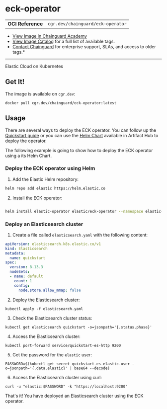 <!--monopod:start-->
# eck-operator
| | |
| - | - |
| **OCI Reference** | `cgr.dev/chainguard/eck-operator` |


* [View Image in Chainguard Academy](https://edu.chainguard.dev/chainguard/chainguard-images/reference/eck-operator/overview/)
* [View Image Catalog](https://console.enforce.dev/images/catalog) for a full list of available tags.
* [Contact Chainguard](https://www.chainguard.dev/chainguard-images) for enterprise support, SLAs, and access to older tags.*

---
<!--monopod:end-->

<!--overview:start-->
Elastic Cloud on Kubernetes
<!--overview:end-->

<!--getting:start-->
## Get It!
The image is available on `cgr.dev`:

```
docker pull cgr.dev/chainguard/eck-operator:latest
```
<!--getting:end-->

<!--body:start-->

## Usage

There are several ways to deploy the ECK operator. You can follow up the [Quickstart guide](https://www.elastic.co/guide/en/cloud-on-k8s/current/k8s-quickstart.html) or you can use the [Helm Chart](https://artifacthub.io/packages/helm/elastic/eck-operator) available in Artifact Hub to deploy the operator.

The following example is going to show how to deploy the ECK operator using a its Helm Chart.

### Deploy the ECK operator using Helm

1. Add the Elastic Helm repository:

```bash
helm repo add elastic https://helm.elastic.co
```

2. Install the ECK operator:

```bash

helm install elastic-operator elastic/eck-operator --namespace elastic-system --set image.repository=cgr.dev/chainguard/eck-operator --set image.tag=latest
```

### Deploy an Elasticsearch cluster

1. Create a file called `elasticsearch.yaml` with the following content:

```yaml
apiVersion: elasticsearch.k8s.elastic.co/v1
kind: Elasticsearch
metadata:
  name: quickstart
spec:
  version: 8.13.3
  nodeSets:
  - name: default
    count: 1
    config:
      node.store.allow_mmap: false
```

2. Deploy the Elasticsearch cluster:

```
kubectl apply -f elasticsearch.yaml
```

3. Check the Elasticsearch cluster status:

```
kubectl get elasticsearch quickstart -o=jsonpath='{.status.phase}'
```

4. Access the Elasticsearch cluster:

```
kubectl port-forward service/quickstart-es-http 9200
```

5. Get the password for the `elastic` user:

```
PASSWORD=$(kubectl get secret quickstart-es-elastic-user -o=jsonpath='{.data.elastic}' | base64 --decode)
```

6. Access the Elasticsearch cluster using curl:

```
curl -u "elastic:$PASSWORD" -k "https://localhost:9200"
```

That's it! You have deployed an Elasticsearch cluster using the ECK operator.

<!--body:end-->
